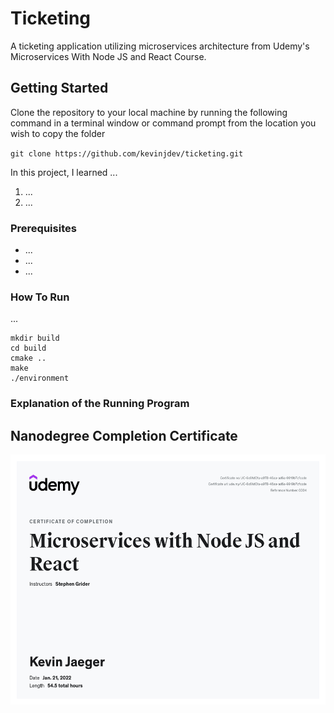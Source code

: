 # Ticketing
A ticketing application utilizing microservices architecture from Udemy's Microservices With Node JS and React Course.

## Getting Started
Clone the repository to your local machine by running the following command in a terminal window or command prompt from the location you wish to copy the folder

`git clone https://github.com/kevinjdev/ticketing.git`

In this project, I learned ...
1. ...
2. ...

### Prerequisites
* ...
* ...
* ...

### How To Run
... 
```
mkdir build
cd build
cmake ..
make
./environment
```
### Explanation of the Running Program

## Nanodegree Completion Certificate
<img src="microservices-kevin-jaeger.jpg" width="600" height="400" />
